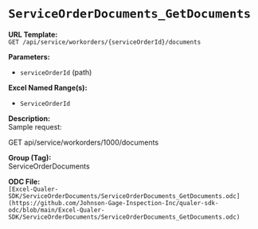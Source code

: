 # `ServiceOrderDocuments_GetDocuments`

**URL Template:**  
`GET /api/service/workorders/{serviceOrderId}/documents`

**Parameters:**  
- `serviceOrderId` (path)

**Excel Named Range(s):**  
- `ServiceOrderId`

**Description:**  
Sample request:
            
GET api/service/workorders/1000/documents

**Group (Tag):**  
ServiceOrderDocuments

**ODC File:**  
`[Excel-Qualer-SDK/ServiceOrderDocuments/ServiceOrderDocuments_GetDocuments.odc](https://github.com/Johnson-Gage-Inspection-Inc/qualer-sdk-odc/blob/main/Excel-Qualer-SDK/ServiceOrderDocuments/ServiceOrderDocuments_GetDocuments.odc)`
